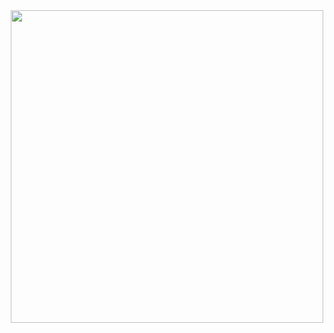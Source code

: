 <div id="header" align="center">
  <img src="https://c.tenor.com/e5-vmCtRTQ8AAAAC/%D0%BF%D0%B0%D0%BF%D0%B8%D1%87-arthas.gif" width="500"/>
</div>
